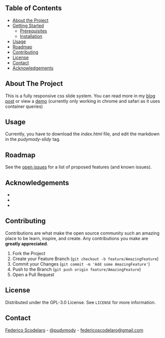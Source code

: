 <!--
*** Thanks for checking out this README Template. If you have a suggestion that would
*** make this better, please fork the repo and create a pull request or simply open
*** an issue with the tag "enhancement".
*** Thanks again! Now go create something AMAZING! :D
***
***
***
*** To avoid retyping too much info. Do a search and replace for the following:
*** github_username, repo, twitter_handle, email
-->


<!-- TABLE OF CONTENTS -->
## Table of Contents

* [About the Project](#about-the-project)
* [Getting Started](#getting-started)
  * [Prerequisites](#prerequisites)
  * [Installation](#installation)
* [Usage](#usage)
* [Roadmap](#roadmap)
* [Contributing](#contributing)
* [License](#license)
* [Contact](#contact)
* [Acknowledgements](#acknowledgements)



<!-- ABOUT THE PROJECT -->
## About The Project
This is a fully responsive css slide system. You can read more in my [blog post](https://pudymody.netlify.app/blog/2022-10-14-fully-responsive-css-slide-system/) or view a [demo](https://pudymody.github.io/slidy) (currently only working in chrome and safari as it uses container queries)



<!-- USAGE EXAMPLES -->
## Usage
Currently, you have to download the *index.html* file, and edit the markdown in the *pudymody-slidy* tag.

<!-- ROADMAP -->
## Roadmap

See the [open issues](https://github.com/pudymody/repo/issues) for a list of proposed features (and known issues).

<!-- ACKNOWLEDGEMENTS -->
## Acknowledgements

* []()
* []()
* []()

<!-- CONTRIBUTING -->
## Contributing

Contributions are what make the open source community such an amazing place to be learn, inspire, and create. Any contributions you make are **greatly appreciated**.

1. Fork the Project
2. Create your Feature Branch (`git checkout -b feature/AmazingFeature`)
3. Commit your Changes (`git commit -m 'Add some AmazingFeature'`)
4. Push to the Branch (`git push origin feature/AmazingFeature`)
5. Open a Pull Request



<!-- LICENSE -->
## License

Distributed under the GPL-3.0 License. See `LICENSE` for more information.



<!-- CONTACT -->
## Contact

[Federico Scodelaro](https://pudymody.netlify.com) - [@pudymody](https://twitter.com/pudymody) - federicoscodelaro@gmail.com
